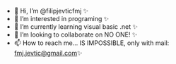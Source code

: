 
- 👋 Hi, I’m @filipjevticfmj                                               ✨
- 👀 I’m interested in programing                                          ✨
- 🌱 I’m currently learning visual basic .net                              ✨
- 💞️ I’m looking to collaborate on NO ONE!                                 ✨
- 📫 How to reach me... IS IMPOSSIBLE, only with mail: fmj.jevtic@gmail.com✨

<!---
filipjevticfmj/filipjevticfmj is a ✨ special ✨ repository because its `README.md` (this file) appears on your GitHub profile.
You can click the Preview link to take a look at your changes.
--->
